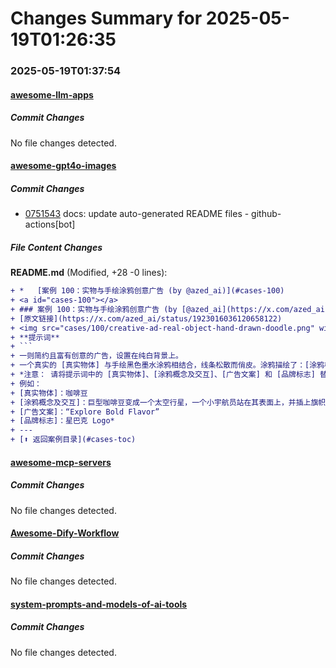 # Changes Summary for 2025-05-19T01:26:35

### 2025-05-19T01:37:54

#### [awesome-llm-apps](https://github.com/Shubhamsaboo/awesome-llm-apps)

##### Commit Changes

No file changes detected.

#### [awesome-gpt4o-images](https://github.com/jamez-bondos/awesome-gpt4o-images)

##### Commit Changes

- [0751543](https://github.com/jamez-bondos/awesome-gpt4o-images/commit/0751543d326a8d9e8e3beb7f6b005917ffa18b82) docs: update auto-generated README files - github-actions[bot]


##### File Content Changes

**README.md** (Modified, +28 -0 lines):

```diff
+ *   [案例 100：实物与手绘涂鸦创意广告 (by @azed_ai)](#cases-100)
+ <a id="cases-100"></a>
+ ### 案例 100：实物与手绘涂鸦创意广告 (by [@azed_ai](https://x.com/azed_ai))
+ [原文链接](https://x.com/azed_ai/status/1923016036120658122)
+ <img src="cases/100/creative-ad-real-object-hand-drawn-doodle.png" width="300" alt="实物与手绘涂鸦创意广告">
+ **提示词**
+ ```
+ 一则简约且富有创意的广告，设置在纯白背景上。
+ 一个真实的 [真实物体] 与手绘黑色墨水涂鸦相结合，线条松散而俏皮。涂鸦描绘了：[涂鸦概念及交互：以巧妙、富有想象力的方式与物体互动]。在顶部或中部加入粗体黑色 [广告文案] 文字。在底部清晰放置 [品牌标志]。视觉效果应简洁、有趣、高对比度且构思巧妙。
+ *注意： 请将提示词中的 [真实物体]、[涂鸦概念及交互]、[广告文案] 和 [品牌标志] 替换为具体内容。
+ 例如：
+ [真实物体]：咖啡豆
+ [涂鸦概念及交互]：巨型咖啡豆变成一个太空行星，一个小宇航员站在其表面上，并插上旗帜
+ [广告文案]：“Explore Bold Flavor”
+ [品牌标志]：星巴克 Logo*
+ ---
+ [⬆️ 返回案例目录](#cases-toc)
```



#### [awesome-mcp-servers](https://github.com/punkpeye/awesome-mcp-servers)

##### Commit Changes

No file changes detected.

#### [Awesome-Dify-Workflow](https://github.com/svcvit/Awesome-Dify-Workflow)

##### Commit Changes

No file changes detected.

#### [system-prompts-and-models-of-ai-tools](https://github.com/x1xhlol/system-prompts-and-models-of-ai-tools)

##### Commit Changes

No file changes detected.

